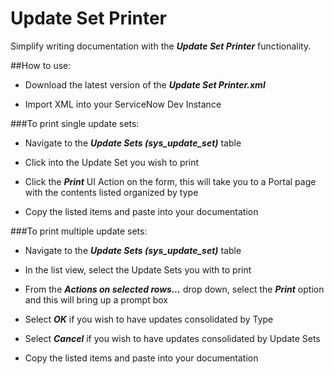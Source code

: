 # Update Set Printer

Simplify writing documentation with the ***Update Set Printer*** functionality.

##How to use:

 * Download the latest version of the ***Update Set Printer.xml*** 

 * Import XML into your ServiceNow Dev Instance

###To print single update sets:

  * Navigate to the ***Update Sets (sys_update_set)*** table
  
  * Click into the Update Set you wish to print
  
  * Click the ***Print*** UI Action on the form, this will take you to a Portal page with the contents listed organized by type
  
  * Copy the listed items and paste into your documentation

###To print multiple update sets:

  * Navigate to the ***Update Sets (sys_update_set)*** table

  * In the list view, select the Update Sets you with to print
  
  * From the ***Actions on selected rows...*** drop down, select the ***Print*** option and this will bring up a prompt box

  * Select ***OK*** if you wish to have updates consolidated by Type

  * Select ***Cancel*** if you wish to have updates consolidated by Update Sets
  
  * Copy the listed items and paste into your documentation
